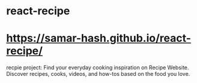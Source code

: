 # react-recipe
# https://samar-hash.github.io/react-recipe/
 
recpie project:
Find your everyday cooking inspiration on Recipe Website. Discover recipes, cooks, videos, and how-tos based on the food you love.
